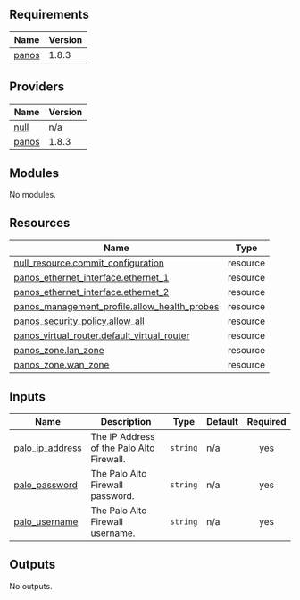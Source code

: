 <!-- BEGIN_TF_DOCS -->
## Requirements

| Name | Version |
|------|---------|
| <a name="requirement_panos"></a> [panos](#requirement\_panos) | 1.8.3 |

## Providers

| Name | Version |
|------|---------|
| <a name="provider_null"></a> [null](#provider\_null) | n/a |
| <a name="provider_panos"></a> [panos](#provider\_panos) | 1.8.3 |

## Modules

No modules.

## Resources

| Name | Type |
|------|------|
| [null_resource.commit_configuration](https://registry.terraform.io/providers/hashicorp/null/latest/docs/resources/resource) | resource |
| [panos_ethernet_interface.ethernet_1](https://registry.terraform.io/providers/PaloAltoNetworks/panos/1.8.3/docs/resources/ethernet_interface) | resource |
| [panos_ethernet_interface.ethernet_2](https://registry.terraform.io/providers/PaloAltoNetworks/panos/1.8.3/docs/resources/ethernet_interface) | resource |
| [panos_management_profile.allow_health_probes](https://registry.terraform.io/providers/PaloAltoNetworks/panos/1.8.3/docs/resources/management_profile) | resource |
| [panos_security_policy.allow_all](https://registry.terraform.io/providers/PaloAltoNetworks/panos/1.8.3/docs/resources/security_policy) | resource |
| [panos_virtual_router.default_virtual_router](https://registry.terraform.io/providers/PaloAltoNetworks/panos/1.8.3/docs/resources/virtual_router) | resource |
| [panos_zone.lan_zone](https://registry.terraform.io/providers/PaloAltoNetworks/panos/1.8.3/docs/resources/zone) | resource |
| [panos_zone.wan_zone](https://registry.terraform.io/providers/PaloAltoNetworks/panos/1.8.3/docs/resources/zone) | resource |

## Inputs

| Name | Description | Type | Default | Required |
|------|-------------|------|---------|:--------:|
| <a name="input_palo_ip_address"></a> [palo\_ip\_address](#input\_palo\_ip\_address) | The IP Address of the Palo Alto Firewall. | `string` | n/a | yes |
| <a name="input_palo_password"></a> [palo\_password](#input\_palo\_password) | The Palo Alto Firewall password. | `string` | n/a | yes |
| <a name="input_palo_username"></a> [palo\_username](#input\_palo\_username) | The Palo Alto Firewall username. | `string` | n/a | yes |

## Outputs

No outputs.
<!-- END_TF_DOCS -->